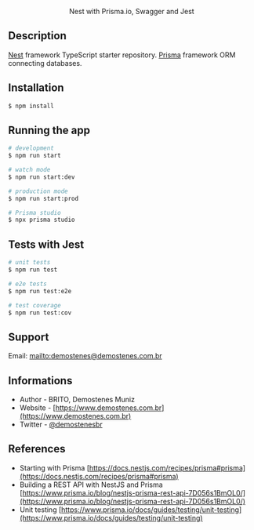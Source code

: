<p align="center">
  Nest with Prisma.io, Swagger and Jest</a>
</p>

## Description

[Nest](https://github.com/nestjs/nest) framework TypeScript starter repository.
[Prisma](https://prisma.io) framework ORM connecting databases.

## Installation

```bash
$ npm install
```

## Running the app

```bash
# development
$ npm run start

# watch mode
$ npm run start:dev

# production mode
$ npm run start:prod

# Prisma studio
$ npx prisma studio

```

## Tests with Jest

```bash
# unit tests
$ npm run test

# e2e tests
$ npm run test:e2e

# test coverage
$ npm run test:cov

```

## Support

Email: [mailto:demostenes@demostenes.com.br](demostenes(at)demostenes.com.br)

## Informations

- Author - BRITO, Demostenes Muniz
- Website - [https://www.demostenes.com.br](https://www.demostenes.com.br)
- Twitter - [@demostenesbr](https://twitter.com/demostenesbr)

## References

- Starting with Prisma [https://docs.nestjs.com/recipes/prisma#prisma](https://docs.nestjs.com/recipes/prisma#prisma)
- Building a REST API with NestJS and Prisma [https://www.prisma.io/blog/nestjs-prisma-rest-api-7D056s1BmOL0/](https://www.prisma.io/blog/nestjs-prisma-rest-api-7D056s1BmOL0/)
- Unit testing [https://www.prisma.io/docs/guides/testing/unit-testing](https://www.prisma.io/docs/guides/testing/unit-testing)